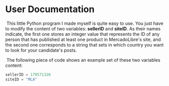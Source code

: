 # User Documentation

​	This little Python program I made myself is quite easy to use. You just have to modify the content of two variables: **sellerID** and **siteID**. As their names indicate, the first one stores an integer value that represents the ID of any person that has published at least one product in MercadoLibre's site, and the second one corresponds to a string that sets in which country you want to look for your candidate's posts.

​	The following piece of code shows an example set of these two variables content:

~~~python
sellerID = 179571326
siteID = "MLA"
~~~

